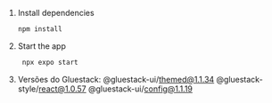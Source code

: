 1. Install dependencies

   ```bash
   npm install
   ```

2. Start the app

   ```bash
    npx expo start
   ```

3. Versões do Gluestack: 
@gluestack-ui/themed@1.1.34 
@gluestack-style/react@1.0.57 
@gluestack-ui/config@1.1.19